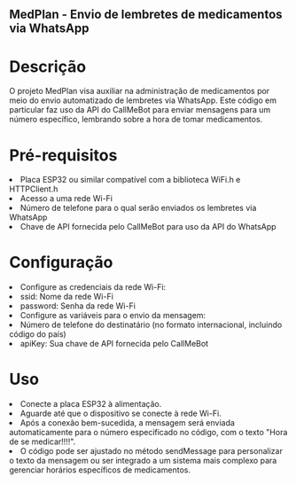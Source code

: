 ## MedPlan - Envio de lembretes de medicamentos via WhatsApp

# Descrição

O projeto MedPlan visa auxiliar na administração de medicamentos por meio do envio automatizado de lembretes via WhatsApp. Este código em particular faz uso da API do CallMeBot para enviar mensagens para um número específico, lembrando sobre a hora de tomar medicamentos.

# Pré-requisitos
<li>Placa ESP32 ou similar compatível com a biblioteca WiFi.h e HTTPClient.h</li>
<li>Acesso a uma rede Wi-Fi</li>
<li>Número de telefone para o qual serão enviados os lembretes via WhatsApp</li>
<li>Chave de API fornecida pelo CallMeBot para uso da API do WhatsApp</li>

# Configuração

<li>Configure as credenciais da rede Wi-Fi:</li>
<li>ssid: Nome da rede Wi-Fi</li>
<li>password: Senha da rede Wi-Fi</li>
<li>Configure as variáveis para o envio da mensagem:</li>
<li>Número de telefone do destinatário (no formato internacional, incluindo código do país)</li>
<li>apiKey: Sua chave de API fornecida pelo CallMeBot</li>

# Uso

<li>Conecte a placa ESP32 à alimentação.</li>
<li>Aguarde até que o dispositivo se conecte à rede Wi-Fi.</li>
<li>Após a conexão bem-sucedida, a mensagem será enviada automaticamente para o número especificado no código, com o texto "Hora de se medicar!!!!".</li>
<li>O código pode ser ajustado no método sendMessage para personalizar o texto da mensagem ou ser integrado a um sistema mais complexo para gerenciar horários específicos de medicamentos.</li>
